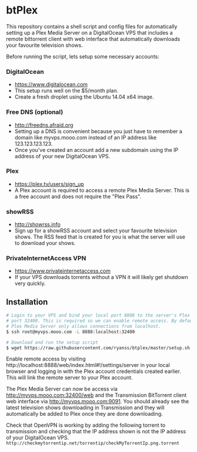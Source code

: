 btPlex
======

This repository contains a shell script and config files for automatically
setting up a Plex Media Server on a DigitalOcean VPS that includes a remote
bittorrent client with web interface that automatically downloads your
favourite television shows.

Before running the script, lets setup some necessary accounts:


### DigitalOcean

* https://www.digitalocean.com
* This setup runs well on the $5/month plan.
* Create a fresh droplet using the Ubuntu 14.04 x64 image.


### Free DNS (optional)

* http://freedns.afraid.org
* Setting up a DNS is convenient because you just have to remember a domain
  like myvps.mooo.com instead of an IP address like 123.123.123.123.
* Once you've created an account add a new subdomain using the IP address of
  your new DigitalOcean VPS.


### Plex

* https://plex.tv/users/sign_up
* A Plex account is required to access a remote Plex Media Server. This is a
  free account and does not require the "Plex Pass".


### showRSS

* http://showrss.info
* Sign up for a showRSS account and select your favourite television shows. The
  RSS feed that is created for you is what the server will use to download your
  shows.


### PrivateInternetAccess VPN

* https://www.privateinternetaccess.com
* If your VPS downloads torrents without a VPN it will likely get shutdown very
  quickly.


Installation
------------

```bash
# Login to your VPS and bind your local port 8888 to the server's Plex
# port 32400. This is required so we can enable remote access. By default,
# Plex Media Server only allows connections from localhost.
$ ssh root@myvps.mooo.com -L 8888:localhost:32400

# Download and run the setup script
$ wget https://raw.githubusercontent.com/ryanss/btplex/master/setup.sh && sh setup.sh
```

Enable remote access by visiting
http://localhost:8888/web/index.html#!/settings/server in your local browser
and logging in with the Plex account credentials created earlier. This will
link the remote server to your Plex account.

The Plex Media Server can now be access via http://myvps.mooo.com:32400/web and
the Transmission BitTorrent client web interface via
http://myvps.mooo.com:9091. You should already see the latest television shows
downloading in Transmission and they will automatically be added to Plex once
they are done downloading.

Check that OpenVPN is working by adding the following torrent to transmission
and checking that the IP address shown is not the IP address of your
DigitalOcean VPS.
`http://checkmytorrentip.net/torrentip/checkMyTorrentIp.png.torrent`
